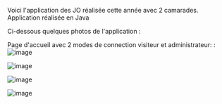 Voici l'application des JO réalisée cette année avec 2 camarades. Application réalisée en Java 


Ci-dessous quelques photos de l'application :

Page d'accueil avec 2 modes de connection visiteur et administrateur: : 
![image](https://github.com/louiswin03/JO2024_Java/assets/106116649/c0486b4e-daf1-47ed-b1d0-d47a1bb038ec)

![image](https://github.com/louiswin03/JO2024_Java/assets/106116649/47619c40-a2d8-4855-b8e1-2a8a38e1f869)


![image](https://github.com/louiswin03/JO2024_Java/assets/106116649/ecf835dd-e4fd-434d-8109-b964a210eb1e)

![image](https://github.com/louiswin03/JO2024_Java/assets/106116649/46c3fec9-f76c-4831-8683-3735b00a4e3b)

